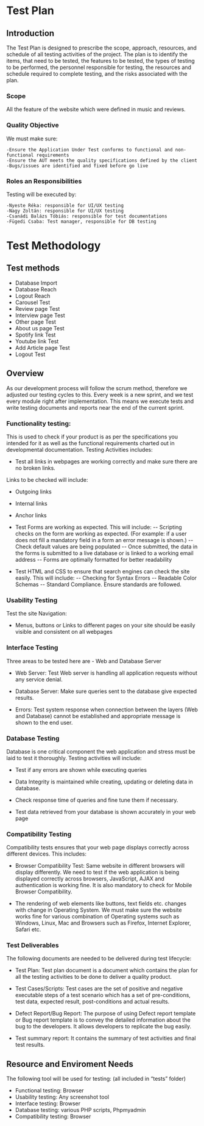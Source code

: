 # Test Plan

## Introduction

The Test Plan is designed to prescribe the scope, approach, resources, and schedule of all testing activities of the project.
The plan is to identify the items, that need to be tested, the features to be tested, the types of testing to be performed, the personnel responsible for testing, the resources and schedule required to complete testing, and the risks associated with the plan.

### Scope

All the feature of the website which were defined in music and reviews.




### Quality Objective

We must make sure:

	-Ensure the Application Under Test conforms to functional and non-functional requirements
	-Ensure the AUT meets the quality specifications defined by the client
	-Bugs/issues are identified and fixed before go live

### Roles an Responsibilities

Testing will be executed by:

	-Nyeste Réka: responsible for UI/UX testing
	-Nagy Zoltán: responsible for UI/UX testing
	-Csanádi Balázs Tóbiás: responsible for test documentations
	-Fügedi Csaba: Test manager, responsible for DB testing
	
# Test Methodology

## Test methods  
  
* Database Import
* Database Reach
* Logout Reach
* Carousel Test
* Review page Test
* Interview page Test
* Other page Test
* About us page Test
* Spotify link Test
* Youtube link Test
* Add Article page Test
* Logout Test

## Overview

As our development process will follow the scrum method, therefore we adjusted our testing cycles to this. Every week is a new sprint, and we test every module right after implementation. This means we execute tests and write testing documents and reports near the end of the current sprint.

###	Functionality testing:

This is used to check if your product is as per the specifications you intended for it as well as the functional requirements charted out in developmental documentation. Testing Activities includes:
- Test all links in webpages are working correctly and make sure there are no broken links.

Links to be checked will include:
- Outgoing links
- Internal links
- Anchor links
- Test Forms are working as expected. This will include:
-- Scripting checks on the form are working as expected. (For example: if a user does not fill a mandatory field in a form an error message is shown.)
-- Check default values are being populated
-- Once submitted, the data in the forms is submitted to a live database or is linked to a working email address
-- Forms are optimally formatted for better readability

- Test HTML and CSS to ensure that search engines can check the site easily. This will include:
-- Checking for Syntax Errors
-- Readable Color Schemas
-- Standard Compliance. Ensure standards are followed.

###	Usability Testing

Test the site Navigation:
- Menus, buttons or Links to different pages on your site should be easily visible and consistent on all webpages

###	Interface Testing

Three areas to be tested here are - Web and Database Server

- Web Server: Test Web server is handling all application requests without any service denial.

- Database Server: Make sure queries sent to the database give expected results.

- Errors: Test system response when connection between the layers (Web and Database) cannot be established and appropriate message is shown to the end user.

###	Database Testing

Database is one critical component the web application and stress must be laid to test it thoroughly. Testing activities will include:
- Test if any errors are shown while executing queries
- Data Integrity is maintained while creating, updating or deleting data in database.

- Check response time of queries and fine tune them if necessary.
- Test data retrieved from your database is shown accurately in your web page

###	Compatibility Testing

Compatibility tests ensures that your web page displays correctly across different devices. This includes:

- Browser Compatibility Test: Same website in different browsers will display differently. We need to test if the web application is being displayed correctly across browsers, JavaScript, AJAX and authentication is working fine. It is also mandatory to check for Mobile Browser Compatibility.

- The rendering of web elements like buttons, text fields etc. changes with change in Operating System. We must make sure the website works fine for various combination of Operating systems such as Windows, Linux, Mac and Browsers such as Firefox, Internet Explorer, Safari etc.


### Test Deliverables

The following documents are needed to be delivered during test lifecycle:

* Test Plan: Test plan document is a document which contains the plan for all the testing activities to be done to deliver a quality product.

* Test Cases/Scripts: Test cases are the set of positive and negative executable steps of a test scenario which has a set of pre-conditions, test data, expected result, post-conditions and actual results.

* Defect Report/Bug Report: The purpose of using Defect report template or Bug report template is to convey the detailed information about the bug to the developers. It allows developers to replicate the bug easily.

* Test summary report: It contains the summary of test activities and final test results.

## Resource and Enviroment Needs

The following tool will be used for testing: (all included in “tests” folder)

* Functional testing: Browser
* Usability testing: Any screenshot tool
* Interface testing: Browser
* Database testing: various PHP scripts, Phpmyadmin
* Compatibility testing: Browser
